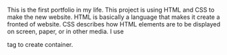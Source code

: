This is the first portfolio in my life. This project is using HTML and CSS to make the new website. HTML is basically a language that makes it create a fronted of website. CSS describes how HTML elements are to be displayed on screen, paper, or in other media. I use <div> tag to create container. 


